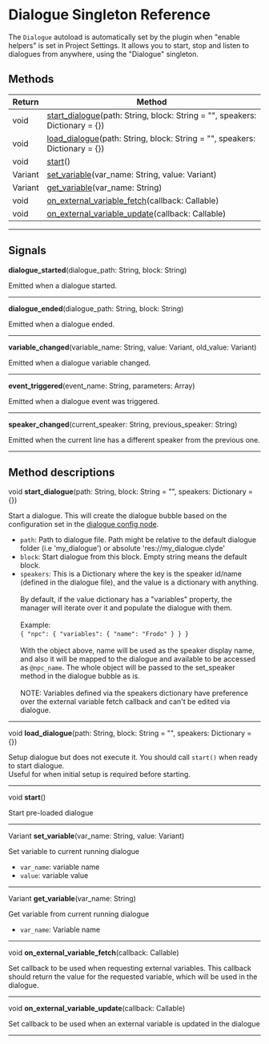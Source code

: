 <!--
custom_page_class: code_ref
-->
# Dialogue Singleton Reference

The `Dialogue` autoload is automatically set by the plugin when "enable helpers" is set in Project Settings.
It allows you to start, stop and listen to dialogues from anywhere, using the "Dialogue" singleton.

## Methods

| Return | Method |
|-----|-----|
|void|[start_dialogue](#method-start_dialogue)(path: String, block: String = "", speakers: Dictionary = {})|
|void|[load_dialogue](#method-load_dialogue)(path: String, block: String = "", speakers: Dictionary = {})|
|void|[start](#method-start)()|
|Variant|[set_variable](#method-set_variable)(var_name: String, value: Variant)|
|Variant|[get_variable](#method-get_variable)(var_name: String)|
|void|[on_external_variable_fetch](#method-on_external_variable_fetch)(callback: Callable)|
|void|[on_external_variable_update](#method-on_external_variable_update)(callback: Callable)|

<hr class="section_separator" />

## Signals

<div id="signal-dialogue_started">
<b>dialogue_started</b>(dialogue_path: String, block: String)
</div>

Emitted when a dialogue started.

---

<div id="signal-dialogue_ended">
    <b>dialogue_ended</b>(dialogue_path: String, block: String)
</div>

Emitted when a dialogue ended.

---

<div id="signal-variable_changed">
<b>variable_changed</b>(variable_name: String, value: Variant, old_value: Variant)
</div>

Emitted when a dialogue variable changed.

---

<div id="signal-event_triggered">
<b>event_triggered</b>(event_name: String, parameters: Array)
</div>

Emitted when a dialogue event was triggered.

---

<div id="signal-speaker_changed">
<b>speaker_changed</b>(current_speaker: String, previous_speaker: String)
</div>

Emitted when the current line has a different speaker from the previous one.

<hr class="section_separator" />

## Method descriptions

<div id="method-start_dialogue">
void <b>start_dialogue</b>(path: String, block: String = "", speakers: Dictionary = {})
</div>

Start a dialogue. This will create the dialogue bubble based on the configuration set in
the [dialogue config node](./2-config_ref.md).

- `path`: Path to dialogue file. Path might be relative to the default dialogue folder (i.e 'my_dialogue')
or absolute 'res://my_dialogue.clyde'
- `block`: Start dialogue from this block. Empty string means the default block.
- `speakers`: This is a Dictionary where the key is the speaker id/name (defined in the dialogue file),
and the value is a dictionary with anything.<br/><br/>By default, if the value dictionary has a "variables"
property, the manager will iterate over it and populate the dialogue with them.<br /><br/>
Example:<br/>
`{
   "npc": { "variables": { "name": "Frodo" } }
}`<br/><br/>
With the object above, name will be used as the speaker display name, and also it will be mapped
to the dialogue and available to be accessed as `@npc_name`. The whole object will be passed to
the set_speaker method in the dialogue bubble as is.<br/><br/>
NOTE: Variables defined via the speakers dictionary have preference over the external variable fetch callback
and can't be edited via dialogue.

---

<div id="method-load_dialogue">
void <b>load_dialogue</b>(path: String, block: String = "", speakers: Dictionary = {})
</div>

Setup dialogue but does not execute it. You should call `start()` when ready to start dialogue.<br/>
Useful for when initial setup is required before starting.

---

<div id="method-start">
void <b>start</b>()
</div>

Start pre-loaded dialogue

---

<div id="method-set_variable">
Variant <b>set_variable</b>(var_name: String, value: Variant)
</div>

Set variable to current running dialogue
- `var_name`: variable name
- `value`: variable value

---

<div id="method-get_variable">
Variant <b>get_variable</b>(var_name: String)
</div>

Get variable from current running dialogue
- `var_name`: Variable name

---

<div id="method-on_external_variable_fetch">
void <b>on_external_variable_fetch</b>(callback: Callable)
</div>

Set callback to be used when requesting external variables.
This callback should return the value for the requested variable, which will
be used in the dialogue.

---

<div id="method-on_external_variable_update">
void <b>on_external_variable_update</b>(callback: Callable)
</div>

Set callback to be used when an external variable is updated in the dialogue

---

